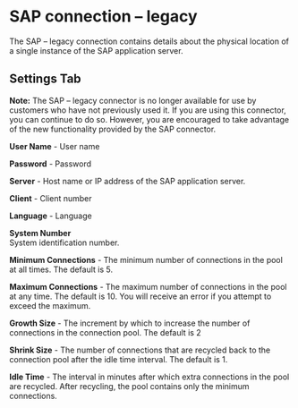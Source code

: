 # SAP connection – legacy 

<head>
  <meta name="guidename" content="Integration"/>
  <meta name="context" content="GUID-39e0afdd-ca7d-4278-86c4-4801d650e587"/>
</head>


The SAP – legacy connection contains details about the physical location of a single instance of the SAP application server.

## Settings Tab 

**Note:** The SAP – legacy connector is no longer available for use by customers who have not previously used it. If you are using this connector, you can continue to do so. However, you are encouraged to take advantage of the new functionality provided by the SAP connector.


  

**User Name** - 
  User name

**Password** - 
  Password

**Server** - 
 Host name or IP address of the SAP application server.

**Client** - 
 Client number

**Language** - 
  Language

**System Number**    
 System identification number.

**Minimum Connections** - 
  The minimum number of connections in the pool at all times. The default is 5.

**Maximum Connections** - 
  The maximum number of connections in the pool at any time. The default is 10. You will receive an error if you attempt to exceed the maximum.

**Growth Size** - 
  The increment by which to increase the number of connections in the connection pool. The default is 2

**Shrink Size** - 
 The number of connections that are recycled back to the connection pool after the idle time interval. The default is 1.

**Idle Time** - 
 The interval in minutes after which extra connections in the pool are recycled. After recycling, the pool contains only the minimum connections.